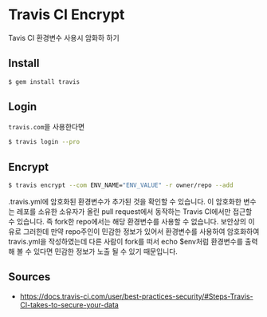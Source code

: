 # Travis CI Encrypt

Tavis CI 환경변수 사용시 암화하 하기

## Install

```bash
$ gem install travis
```

## Login

`travis.com`을 사용한다면

```bash
$ travis login --pro
```

## Encrypt

```bash
$ travis encrypt --com ENV_NAME="ENV_VALUE" -r owner/repo --add
```

.travis.yml에 암호화된 환경변수가 추가된 것을 확인할 수 있습니다. 이 암호화한
변수는 레포를 소유한 소유자가 올린 pull request에서 동작하는 Travis CI에서만
접근할 수 있습니다. 즉 fork한 repo에서는 해당 환경변수를 사용할 수 없습니다.
보안상의 이유로 그러한데 만약 repo주인이 민감한 정보가 있어서 환경변수를
사용하여 암호화하여 travis.yml을 작성하였는데 다른 사람이 fork를 떠서 echo
$env처럼 환경변수를 출력해 볼 수 있다면 민감한 정보가 노출 될 수 있기
때문입니다.

## Sources

* <https://docs.travis-ci.com/user/best-practices-security/#Steps-Travis-CI-takes-to-secure-your-data>
